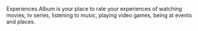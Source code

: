 Experiences Album is your place to rate your experiences of watching movies, tv series, listening to music, playing video games, being at events and places.
